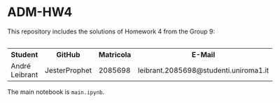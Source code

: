 # ADM-HW4

This repository includes the solutions of Homework 4 from the Group 9:

<div style="float: left;">
    <table>
        <tr>
            <th>Student</th>
            <th>GitHub</th>
            <th>Matricola</th>
            <th>E-Mail</th>
        </tr>
        <tr>
            <td>André Leibrant</td>
            <td>JesterProphet</td>
            <td>2085698</td>
            <td>leibrant.2085698@studenti.uniroma1.it</td>
        </tr>
    </table>
</div>

The main notebook is `main.ipynb`.


